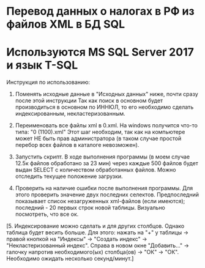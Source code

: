 # Перевод данных о налогах в РФ из файлов XML в БД SQL
# Используются MS SQL Server 2017 и язык T-SQL

Инструкция по использованию: <br>
1. Поменять исходные данные в "Исходных данных" ниже, почти сразу после этой инcтрукции
Так как поиск в основном будет производиться в основном по ИННЮЛ,
то его необходимо сделать индексированным, некластеризованным.

2. Переименовать все файлы xml в 0.xml. На windows получится что-то типа:
"0 (1100).xml"
Этот шаг необходим, так как на компьютере может НЕ быть прав администратора (в таком случае простой перебор
всех файлов в каталоге невозможен).

3. Запустить скрипт. В ходе выполнения программы (в моем случае 12.5к файлов обработано за 23 мин)
через каждые 500 файлов будет выдан SELECT с количеством обработанных файлов. 
Можно отследить текущее положение загрузки.

4. Проверить на наличие ошибки после выполнения программы. Для этого проверить значение двух последних селектов.
Предпоследний показывает список незагруженных xml-файлов (если имеются);
последний - 20 первых строк новой таблицы. Визуально посмотреть, что все ок.

[5. Индексирование можно сделать и для других столбцов. Однако таблица будет весить больше.
Для этого: нажать на "+" у таблицы -> правой кнопкой на "Индексы" -> "Создать индекс" -> "Некластеризованный индекс".
Справа в новом окне "Добавить..." -> галочку напротив необходимого(ых) столбца(ов) -> "ОК" -> "ОК". 
Необходимо ожидать несколько секунд/минут.]
